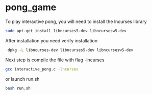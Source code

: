 # pong_game

To play interactive pong, you will need to install the lncurses library

```bash
sudo apt-get install libncurses5-dev libncursesw5-dev
```
 After installation you need verify installation

```bash
 dpkg -L libncurses-dev libncurses5-dev libncursesw5-dev
```

 Next step is compile the file with flag -lncurses

```bash
gcc interactive_pong.c -lncurses
```
or launch run.sh

```bash
bash run.sh
```

